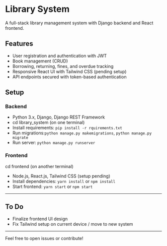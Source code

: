 # Library System

A full-stack library management system with Django backend and React frontend.

## Features
- User registration and authentication with JWT
- Book management (CRUD)
- Borrowing, returning, fines, and overdue tracking
- Responsive React UI with Tailwind CSS (pending setup)
- API endpoints secured with token-based authentication

## Setup

### Backend
- Python 3.x, Django, Django REST Framework
- cd library_system (on one terminal)
- Install requirements: `pip install -r rquirements.txt`
- Run migrations:`python manage.py makemigrations`, `python manage.py migrate`
- Run server: `python manage.py runserver`

### Frontend
cd frontend (on another terminal)
- Node.js, React.js, Tailwind CSS (setup pending)
- Install dependencies: `yarn install` or `npm install`
- Start frontend: `yarn start` or `npm start`

---

## To Do
- Finalize frontend UI design
- Fix Tailwind setup on current device / move to new system

---

Feel free to open issues or contribute!
